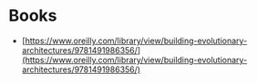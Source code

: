 # Books

* [https://www.oreilly.com/library/view/building-evolutionary-architectures/9781491986356/](https://www.oreilly.com/library/view/building-evolutionary-architectures/9781491986356/)

